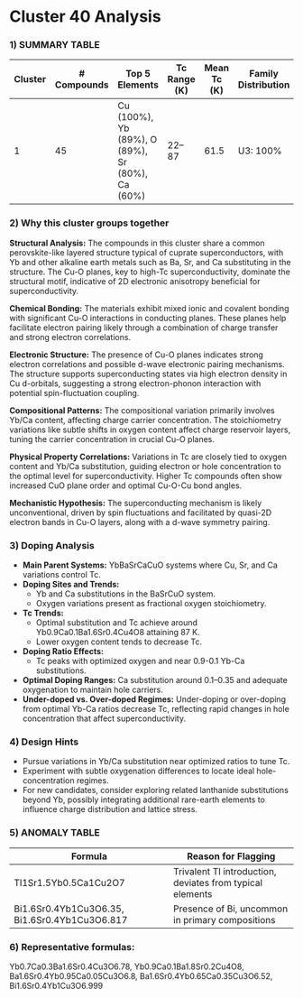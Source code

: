 # Cluster 40 Analysis


### 1) SUMMARY TABLE

| Cluster | # Compounds | Top 5 Elements | Tc Range (K) | Mean Tc (K) | Family Distribution | Notes |
|---------|-------------|----------------|--------------|-------------|---------------------|-------|
| 1       | 45          | Cu (100%), Yb (89%), O (89%), Sr (80%), Ca (60%) | 22–87        | 61.5        | U3: 100%             | Mainly cuprate superconductors; Yb-substitution effects |

### 2) Why this cluster groups together

**Structural Analysis:** The compounds in this cluster share a common perovskite-like layered structure typical of cuprate superconductors, with Yb and other alkaline earth metals such as Ba, Sr, and Ca substituting in the structure. The Cu-O planes, key to high-Tc superconductivity, dominate the structural motif, indicative of 2D electronic anisotropy beneficial for superconductivity.

**Chemical Bonding:** The materials exhibit mixed ionic and covalent bonding with significant Cu-O interactions in conducting planes. These planes help facilitate electron pairing likely through a combination of charge transfer and strong electron correlations.

**Electronic Structure:** The presence of Cu-O planes indicates strong electron correlations and possible d-wave electronic pairing mechanisms. The structure supports superconducting states via high electron density in Cu d-orbitals, suggesting a strong electron-phonon interaction with potential spin-fluctuation coupling.

**Compositional Patterns:** The compositional variation primarily involves Yb/Ca content, affecting charge carrier concentration. The stoichiometry variations like subtle shifts in oxygen content affect charge reservoir layers, tuning the carrier concentration in crucial Cu-O planes.

**Physical Property Correlations:** Variations in Tc are closely tied to oxygen content and Yb/Ca substitution, guiding electron or hole concentration to the optimal level for superconductivity. Higher Tc compounds often show increased CuO plane order and optimal Cu-O-Cu bond angles.

**Mechanistic Hypothesis:** The superconducting mechanism is likely unconventional, driven by spin fluctuations and facilitated by quasi-2D electron bands in Cu-O layers, along with a d-wave symmetry pairing.

### 3) Doping Analysis

- **Main Parent Systems:** YbBaSrCaCuO systems where Cu, Sr, and Ca variations control Tc.
- **Doping Sites and Trends:**
  - Yb and Ca substitutions in the BaSrCuO system.
  - Oxygen variations present as fractional oxygen stoichiometry.
- **Tc Trends:**
  - Optimal substitution and Tc achieve around Yb0.9Ca0.1Ba1.6Sr0.4Cu4O8 attaining 87 K.
  - Lower oxygen content tends to decrease Tc.
- **Doping Ratio Effects:**
  - Tc peaks with optimized oxygen and near 0.9-0.1 Yb-Ca substitutions.
- **Optimal Doping Ranges:** Ca substitution around 0.1–0.35 and adequate oxygenation to maintain hole carriers.
- **Under-doped vs. Over-doped Regimes:** Under-doping or over-doping from optimal Yb-Ca ratios decrease Tc, reflecting rapid changes in hole concentration that affect superconductivity.

### 4) Design Hints

- Pursue variations in Yb/Ca substitution near optimized ratios to tune Tc.
- Experiment with subtle oxygenation differences to locate ideal hole-concentration regimes.
- For new candidates, consider exploring related lanthanide substitutions beyond Yb, possibly integrating additional rare-earth elements to influence charge distribution and lattice stress.

### 5) ANOMALY TABLE

| Formula | Reason for Flagging               |
|---------|-----------------------------------|
| Tl1Sr1.5Yb0.5Ca1Cu2O7 | Trivalent Tl introduction, deviates from typical elements |
| Bi1.6Sr0.4Yb1Cu3O6.35, Bi1.6Sr0.4Yb1Cu3O6.817 | Presence of Bi, uncommon in primary compositions |

### 6) Representative formulas: 

Yb0.7Ca0.3Ba1.6Sr0.4Cu3O6.78, Yb0.9Ca0.1Ba1.8Sr0.2Cu4O8, Ba1.6Sr0.4Yb0.95Ca0.05Cu3O6.8, Ba1.6Sr0.4Yb0.65Ca0.35Cu3O6.52, Bi1.6Sr0.4Yb1Cu3O6.999